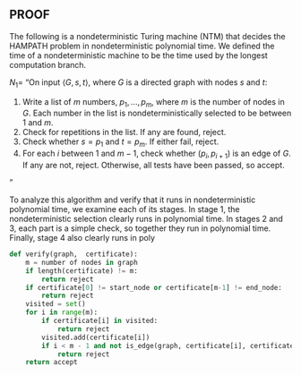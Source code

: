 ## PROOF

The following is a nondeterministic Turing machine (NTM) that decides the HAMPATH problem in nondeterministic polynomial time. We defined the time of a nondeterministic machine to be the time used by the longest computation branch.

$N_1 =$
“On input $⟨G,s,t⟩$, where $G$ is a directed graph with nodes $s$ and $t$:

1. Write a list of $m$ numbers, $p_1,...,p_m$, where $m$ is the number of nodes in $G$. Each number in the list is nondeterministically selected to be between $1$ and $m$.
2. Check for repetitions in the list. If any are found, reject.
3. Check whether $s= p_1$ and $t= p_m$. If either fail, reject.
4. For each $i$ between $1$ and $m−1$, check whether $(p_i,p_{i+1})$ is an edge of $G$. If any are not, reject. Otherwise, all tests have been passed, so accept.

”

To analyze this algorithm and verify that it runs in nondeterministic polynomial time, we examine each of its stages. In stage 1, the nondeterministic selection clearly runs in polynomial time. In stages 2 and 3, each part is a simple check, so together they run in polynomial time. Finally, stage 4 also clearly runs in poly

```py
def verify(graph,  certificate):
    m = number of nodes in graph
    if length(certificate) != m:
        return reject
    if certificate[0] != start_node or certificate[m-1] != end_node:
        return reject
    visited = set()
    for i in range(m):
        if certificate[i] in visited:
            return reject
        visited.add(certificate[i])
        if i < m - 1 and not is_edge(graph, certificate[i], certificate[i + 1]):
            return reject
    return accept
```
